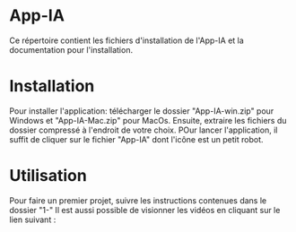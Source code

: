 # App-IA
Ce répertoire contient les fichiers d'installation de l'App-IA et la documentation pour l'installation. 

# Installation 
 
 Pour installer l'application: télécharger le dossier "App-IA-win.zip" pour Windows et "App-IA-Mac.zip" pour MacOs. Ensuite, extraire les fichiers du dossier compressé à l'endroit de votre choix.
 POur lancer l'application, il suffit de cliquer sur le fichier "App-IA" dont l'icône est un petit robot.
 
 
 # Utilisation
  Pour faire un premier projet, suivre les instructions contenues dans le dossier "1-"
  Il est aussi possible de visionner les vidéos en cliquant sur le lien suivant :
  
 

